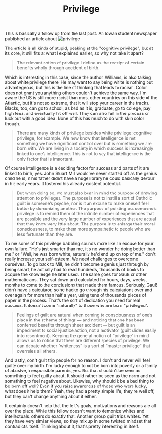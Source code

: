 ﻿---
layout: post
title: Privilege
---

This is basically a follow up from the last post. An Iowan student newspaper published an article about ![privilege](http://daily-iowan.com/2017/07/25/williams-what-is-privilege-and-what-do-we-do-with-it/)

The article is all kinds of stupid, peaking at the "cognitive privilege", but at its core, it still fits at what I explained earlier, so why not take it apart?

>The relevant notion of privilege I define as the receipt of certain benefits wholly through accident of birth.

Which is interesting in this case, since the author, Williams, is also talking about white privilege there. He may want to say being white is nothing but advantegeous, but this is the line of thinking that leads to racism. Color does not grant you anything others couldn't achieve the same way. I'm aware the US is still more racist than most other countries on this side of the Atlantic, but it's not so extreme, that it will stop your career in the tracks. Blacks, too, can go to school, as bad as it is, graduate, go to college, pay high fees, and eventually hit off well. They can also fail in the process or luck out with a good idea. None of this has much to do with skin color though. 

>There are many kinds of privilege besides white privilege: cognitive privilege, for example. We now know that intelligence is not something we have significant control over but is something we are born with. We are living in a society in which success is increasingly linked to one’s intelligence. This is not to say that intelligence is the only factor that is important. 

Of course intelligence is a deciding factor for success and parts of it are linked to birth, yes. John Stuart Mill would've never started off as the genius child he is, if his father didn't have a huge library he could basically devour in his early years. It fostered his already existent potential. 

>But when doing so, we must also bear in mind the purpose of drawing attention to privileges. The purpose is not to instill a sort of Catholic guilt in someone’s psyche, nor is it an excuse to make oneself feel better by demonizing another. The purpose of pointing out someone’s privilege is to remind them of the infinite number of experiences that are possible and the very large number of experiences that are actual that they know very little about. The purpose is to enlarge their moral consciousness, to make them more sympathetic to people who are less fortunate than they are.

To me some of this privilege babbling sounds more like an excuse for your own failure. "He's just smarter than me, it's no wonder he doing better than me." or "Well, he was born white, naturally he'd end up on top of me." don't really increase your self-esteem. We need challenges to overcome ourselves. To go back to Mill, he didn't become a genius just through by being smart, he actually had to read hundreds, thousands of books to acquire the knowledge he later used. The same goes for Gauß or other mathematicians. They sat down and calculated for hours, days, weeks, months to come to the conclusions that made them famous. Seriously, Gauß didn't have a calculator, so he had to go through his calculations over and over again for more than half a year, using tens of thousands pieces of paper in the process. That's the sort of dedication you need for real success. It doesn't come "naturally" to those who are born "privileged". 

>Feelings of guilt are natural when coming to consciousness of one’s place in the scheme of things — and noticing that one has been conferred benefits through sheer accident — but guilt is an impediment to social-justice action, not a motivator (guilt slides easily into resentment). Keeping the general notion of “privilege” in mind allows us to notice that there are different species of privilege. We can debate whether “whiteness” is a sort of “master privilege” that overrules all others. 

And lastly, don't guilt trip people for no reason. I don't and never will feel guilty over my birth. I'm lucky enough to not be born into poverty or a family of abusive, irresponsible parents, yes. But that shouldn't be seen as something to feel guilty about. It should rather be seen as the norm and not something to feel negative about. Likewise, why should it be a bad thing to be born off well? Even if you raise awareness of those who were lucky, what does it help them? Yeah, they had a pretty simple life, they're well off, but they can't change anything about it either. 

It certainly doesn't help that the left's goals, motivations and reasons are all over the place. While this fellow doesn't want to demonize whites and intellectuals, others do exactly that. Another group guilt trips whites. Yet they have very similar views, so they mix up in some twisted mindset that contradicts itself. Thinking about it, that's pretty interesting in itself. 